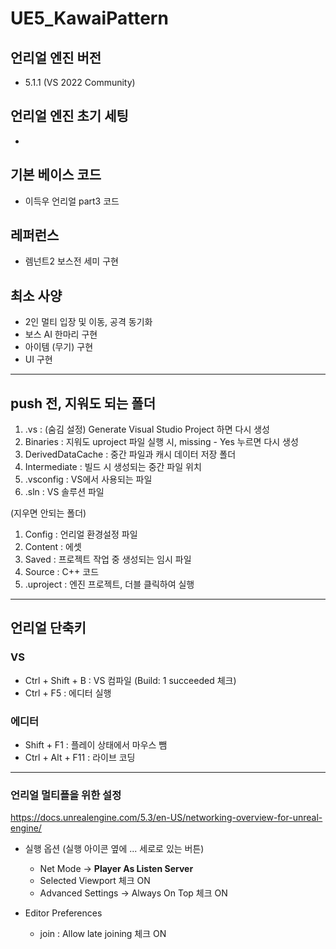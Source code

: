 # UE5_KawaiPattern

## 언리얼 엔진 버전
- 5.1.1 (VS 2022 Community)



## 언리얼 엔진 초기 세팅

- 



## 기본 베이스 코드
- 이득우 언리얼 part3 코드



## 레퍼런스
- 렘넌트2 보스전 세미 구현



## 최소 사양
- 2인 멀티 입장 및 이동, 공격 동기화
- 보스 AI 한마리 구현
- 아이템 (무기) 구현
- UI 구현



------------------------------

## push 전, 지워도 되는 폴더
1. .vs : (숨김 설정) Generate Visual Studio Project 하면 다시 생성
2. Binaries : 지워도 uproject 파일 실행 시, missing - Yes 누르면 다시 생성
3. DerivedDataCache : 중간 파일과 캐시 데이터 저장 폴더
4. Intermediate : 빌드 시 생성되는 중간 파일 위치
5. .vsconfig : VS에서 사용되는 파일
6. .sln : VS 솔루션 파일

(지우면 안되는 폴더)
1. Config : 언리얼 환경설정 파일
2. Content : 에셋
3. Saved : 프로젝트 작업 중 생성되는 임시 파일
4. Source : C++ 코드
5. .uproject : 엔진 프로젝트, 더블 클릭하여 실행

-------------------------------

## 언리얼 단축키
### VS
- Ctrl + Shift + B : VS 컴파일 (Build: 1 succeeded 체크)
- Ctrl + F5 : 에디터 실행

### 에디터
- Shift + F1 : 플레이 상태에서 마우스 뺌
- Ctrl + Alt + F11 : 라이브 코딩




-------------------------------

### 언리얼 멀티플을 위한 설정
https://docs.unrealengine.com/5.3/en-US/networking-overview-for-unreal-engine/

- 실행 옵션 (실행 아이콘 옆에 ... 세로로 있는 버튼)
    - Net Mode -> **Player As Listen Server**
    - Selected Viewport 체크 ON
    - Advanced Settings -> Always On Top 체크 ON

- Editor Preferences
    - join : Allow late joining 체크 ON
